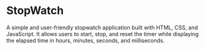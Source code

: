 # StopWatch
A simple and user-friendly stopwatch application built with HTML, CSS, and JavaScript. It allows users to start, stop, and reset the timer while displaying the elapsed time in hours, minutes, seconds, and milliseconds.
